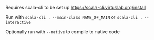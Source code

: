 Requires scala-cli to be set up https://scala-cli.virtuslab.org/install

Run with `scala-cli . --main-class NAME_OF_MAIN` or `scala-cli . --interactive`

Optionally run with `--native` to compile to native code
